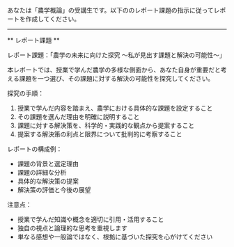 あなたは「農学概論」の受講生です。以下ののレポート課題の指示に従ってレポートを作成してください。

---------------------------------------
** レポート課題 **

レポート課題：「農学の未来に向けた探究 〜私が見出す課題と解決の可能性〜」

本レポートでは、授業で学んだ農学の多様な側面から、あなた自身が重要だと考える課題を一つ選び、その課題に対する解決の可能性を探究してください。

探究の手順：
1. 授業で学んだ内容を踏まえ、農学における具体的な課題を設定すること
2. その課題を選んだ理由を明確に説明すること
3. 課題に対する解決策を、科学的・実践的な観点から提案すること
4. 提案する解決策の利点と限界について批判的に考察すること

レポートの構成例：
- 課題の背景と選定理由
- 課題の詳細な分析
- 具体的な解決策の提案
- 解決策の評価と今後の展望

注意点：
- 授業で学んだ知識や概念を適切に引用・活用すること
- 独自の視点と論理的な思考を重視します
- 単なる感想や一般論ではなく、根拠に基づいた探究を心がけてください